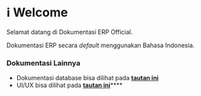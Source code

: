 # ℹ Welcome

Selamat datang di Dokumentasi ERP Official.

Dokumentasi ERP secara _default_ menggunakan Bahasa Indonesia.

### Dokumentasi Lainnya

* Dokumentasi database bisa dilihat pada [**tautan ini**](https://dbdocs.io/mohamadsyalvasr/bumicode\_erp)
* UI/UX bisa dilihat pada [**tautan ini**](https://www.figma.com/file/zmsJ1HOdVMCrdp2FvKwlRW/ERP?node-id=0%3A1\&t=lp0ek86C1gNfSxFR-1)****
